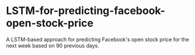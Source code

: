 # LSTM-for-predicting-facebook-open-stock-price
A LSTM-based approach for predicting Facebook's open stock price for the next week based on 90 previous days.
